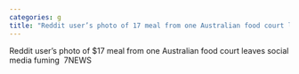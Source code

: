 ```yaml
---
categories: g
title: "Reddit user’s photo of 17 meal from one Australian food court leaves social media fuming  7NEWS"
---
```

Reddit user’s photo of $17 meal from one Australian food court leaves social media fuming&nbsp;&nbsp;7NEWS